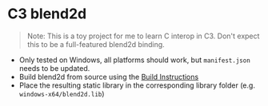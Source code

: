 # C3 blend2d

> Note: This is a toy project for me to learn C interop in C3. Don't expect this to be a full-featured blend2d binding.

- Only tested on Windows, all platforms should work, but `manifest.json` needs to be updated.
- Build blend2d from source using the [Build Instructions](https://blend2d.com/doc/build-instructions.html)
- Place the resulting static library in the corresponding library folder (e.g. `windows-x64/blend2d.lib`)
